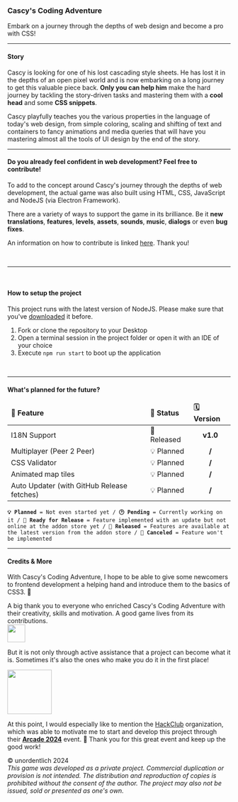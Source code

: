 

### Cascy's Coding Adventure
Embark on a journey through the depths of web design and become a pro with CSS!

---

#### Story
Cascy is looking for one of his lost cascading style sheets. He has lost it in the depths of an open pixel world and is now embarking on a long journey to get this valuable piece back. **Only you can help him** make the hard journey by tackling the story-driven tasks and mastering them with a **cool head** and some **CSS snippets**.

Cascy playfully teaches you the various properties in the language of today's web design, from simple coloring, scaling and shifting of text and containers to fancy animations and media queries that will have you mastering almost all the tools of UI design by the end of the story.

---

#### Do you already feel confident in web development? Feel free to contribute!

To add to the concept around Cascy's journey through the depths of web development, the actual game was also built using HTML, CSS, JavaScript and NodeJS (via Electron Framework).

There are a variety of ways to support the game in its brilliance. Be it **new translations**, **features**, **levels**, **assets**, **sounds**, **music**, **dialogs** or even **bug fixes**.

An information on how to contribute is linked [here](CONTRIBUTING.md). Thank you!

<br>

---

<br>

#### How to setup the project

This project runs with the latest version of NodeJS. Please make sure that you've [downloaded](https://nodejs.org/en/download/prebuilt-installer) it before.

1. Fork or clone the repository to your Desktop
2. Open a terminal session in the project folder or open it with an IDE of your choice
3. Execute `npm run start` to boot up the application

<br>

---

#### What's planned for the future?

<table>
    <thead>
        <tr>
            <td><b>🎉 Feature</b></td>
            <td><b>📑 Status</b></td>
            <td><b>🗓️ Version</b></td>
        </tr>
    </thead>
    <tbody>
        <tr>
            <td>I18N Support</td>
            <td>💖 Released</td>
            <td align="center"><b>v1.0</b></td>
        </tr>
        <tr>
            <td>Multiplayer (Peer 2 Peer)</td>
            <td>💡 Planned</td>
            <td align="center"><b>/</b></td>
        </tr>
        <tr>
            <td>CSS Validator</td>
            <td>💡 Planned</td>
            <td align="center"><b>/</b></td>
        </tr>
        <tr>
            <td>Animated map tiles</td>
            <td>💡 Planned</td>
            <td align="center"><b>/</b></td>
        </tr>
        <tr>
            <td>Auto Updater (with GitHub Release fetches)</td>
            <td>💡 Planned</td>
            <td align="center"><b>/</b></td>
        </tr>
    </tbody>
</table>
<code><b>💡 Planned</b> = Not even started yet / <b>🕑 Pending</b> = Currently working on it / <b>🎉 Ready for Release</b> = Feature implemented with an update but not online at the addon store yet / <b>💖 Released</b> = Features are available at the latest version from the addon store / <b>🛑 Canceled</b> = Feature won't be implemented</code>

<br>

---

#### Credits & More


With Cascy's Coding Adventure, I hope to be able to give some newcomers to frontend development a helping hand and introduce them to the basics of CSS3. 🚀

A big thank you to everyone who enriched Cascy's Coding Adventure with their creativity, skills and motivation. A good game lives from its contributions.<br>
<a href="https://github.com/unordentlich/cascys-adventure/graphs/contributors">
  <img src="https://contrib.rocks/image?repo=unordentlich/cascys-adventure" width="40"/>
</a>

But it is not only through active assistance that a project can become what it is. Sometimes it's also the ones who make you do it in the first place!

<img src="https://assets.hackclub.com/flag-orpheus-left.svg" height="100">

At this point, I would especially like to mention the [HackClub](https://hackclub.com/) organization, which was able to motivate me to start and develop this project through their [**Arcade 2024**](https://hackclub.com/arcade) event. 🦕
Thank you for this great event and keep up the good work!

&copy; unordentlich 2024<br>
<i>This game was developed as a private project. Commercial duplication or provision is not intended. The distribution and reproduction of copies is prohibited without the consent of the author. The project may also not be issued, sold or presented as one's own.</i>
